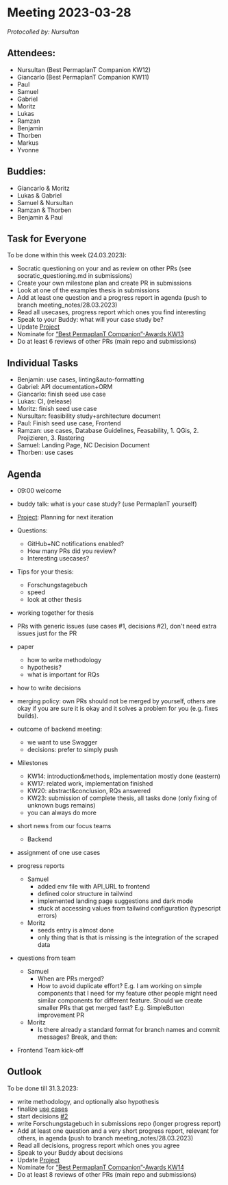 # Meeting 2023-03-28

_Protocolled by: Nursultan_

## Attendees:

-   Nursultan (Best PermaplanT Companion KW12)
-   Giancarlo (Best PermaplanT Companion KW11)
-   Paul
-   Samuel
-   Gabriel
-   Moritz
-   Lukas
-   Ramzan
-   Benjamin
-   Thorben
-   Markus
-   Yvonne

## Buddies:

-   Giancarlo & Moritz
-   Lukas & Gabriel
-   Samuel & Nursultan
-   Ramzan & Thorben
-   Benjamin & Paul

## Task for Everyone

To be done within this week (24.03.2023):

-   Socratic questioning on your and as review on other PRs (see socratic_questioning.md in submissions)
-   Create your own milestone plan and create PR in submissions
-   Look at one of the examples thesis in submissions
-   Add at least one question and a progress report in agenda (push to branch meeting_notes/28.03.2023)
-   Read all usecases, progress report which ones you find interesting
-   Speak to your Buddy: what will your case study be?
-   Update [Project](https://github.com/orgs/ElektraInitiative/projects/4/)
-   Nominate for [“Best PermaplanT Companion”-Awards KW13](https://nextcloud.markus-raab.org/nextcloud/index.php/apps/polls/vote/8)
-   Do at least 6 reviews of other PRs (main repo and submissions)

## Individual Tasks

-   Benjamin: use cases, linting&auto-formatting
-   Gabriel: API documentation+ORM
-   Giancarlo: finish seed use case
-   Lukas: CI, (release)
-   Moritz: finish seed use case
-   Nursultan: feasibility study+architecture document
-   Paul: Finish seed use case, Frontend
-   Ramzan: use cases, Database Guidelines, Feasability, 1. QGis, 2. Projizieren, 3. Rastering
-   Samuel: Landing Page, NC Decision Document
-   Thorben: use cases

## Agenda

-   09:00 welcome
-   buddy talk: what is your case study? (use PermaplanT yourself)
-   [Project](https://github.com/orgs/ElektraInitiative/projects/4/): Planning for next iteration
-   Questions:
    -   GitHub+NC notifications enabled?
    -   How many PRs did you review?
    -   Interesting usecases?
-   Tips for your thesis:
    -   Forschungstagebuch
    -   speed
    -   look at other thesis
-   working together for thesis
-   PRs with generic issues (use cases #1, decisions #2), don't need extra issues just for the PR
-   paper
    -   how to write methodology
    -   hypothesis?
    -   what is important for RQs
-   how to write decisions
-   merging policy: own PRs should not be merged by yourself, others are okay if you are sure it is okay and it solves a problem for you (e.g. fixes builds).
-   outcome of backend meeting:
    -   we want to use Swagger
    -   decisions: prefer to simply push
-   Milestones
    -   KW14: introduction&methods, implementation mostly done (eastern)
    -   KW17: related work, implementation finished
    -   KW20: abstract&conclusion, RQs answered
    -   KW23: submission of complete thesis, all tasks done (only fixing of unknown bugs remains)
    -   you can always do more
-   short news from our focus teams
    -   Backend
-   assignment of one use cases
-   progress reports
    -   Samuel
        - added env file with API_URL to frontend
        - defined color structure in tailwind
        - implemented landing page suggestions and dark mode
        - stuck at accessing values from tailwind configuration (typescript errors)
    -   Moritz
        - seeds entry is almost done
        - only thing that is that is missing is the integration of the scraped data
-   questions from team
    -   Samuel
        - When are PRs merged?
        - How to avoid duplicate effort? 
          E.g. I am working on simple components that I need for my feature other people might need similar components for different feature.
          Should we create smaller PRs that get merged fast? E.g. SimpleButton improvement PR
    -   Moritz
        - Is there already a standard format for branch names and commit messages?
Break, and then:

-   Frontend Team kick-off

## Outlook

To be done till 31.3.2023:

-   write methodology, and optionally also hypothesis
-   finalize [use cases](https://github.com/ElektraInitiative/PermaplanT/issues/1)
-   start decisions [#2](https://github.com/ElektraInitiative/PermaplanT/issues/2)
-   write Forschungstagebuch in submissions repo (longer progress report)
-   Add at least one question and a very short progress report, relevant for others, in agenda (push to branch meeting_notes/28.03.2023)
-   Read all decisions, progress report which ones you agree
-   Speak to your Buddy about decisions
-   Update [Project](https://github.com/orgs/ElektraInitiative/projects/4/)
-   Nominate for [“Best PermaplanT Companion”-Awards KW14](https://nextcloud.markus-raab.org/nextcloud/index.php/apps/polls/vote/9)
-   Do at least 8 reviews of other PRs (main repo and submissions)

